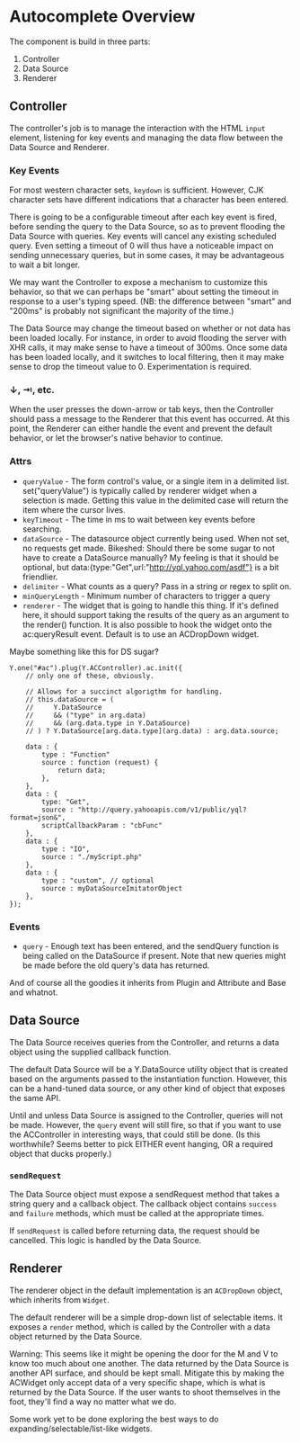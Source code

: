 # Autocomplete Overview

The component is build in three parts:

1. Controller
2. Data Source
3. Renderer

## Controller

The controller's job is to manage the interaction with the HTML `input` element, listening for key events and managing the data flow between the Data Source and Renderer.

### Key Events

For most western character sets, `keydown` is sufficient.  However, CJK character sets have different indications that a character has been entered.

There is going to be a configurable timeout after each key event is fired, before sending the query to the Data Source, so as to prevent flooding the Data Source with queries.  Key events will cancel any existing scheduled query.  Even setting a timeout of 0 will thus have a noticeable impact on sending unnecessary queries, but in some cases, it may be advantageous to wait a bit longer.

We may want the Controller to expose a mechanism to customize this behavior, so that we can perhaps be "smart" about setting the timeout in response to a user's typing speed.  (NB: the difference between "smart" and "200ms" is probably not significant the majority of the time.)

The Data Source may change the timeout based on whether or not data has been loaded locally.  For instance, in order to avoid flooding the server with XHR calls, it may make sense to have a timeout of 300ms.  Once some data has been loaded locally, and it switches to local filtering, then it may make sense to drop the timeout value to 0.  Experimentation is required.

### ↓, ⇥, etc.

When the user presses the down-arrow or tab keys, then the Controller should pass a message to the Renderer that this event has occurred.  At this point, the Renderer can either handle the event and prevent the default behavior, or let the browser's native behavior to continue.

### Attrs

* `queryValue` - The form control's value, or a single item in a delimited list.  set("queryValue") is typically called by renderer widget when a selection is made.  Getting this value in the delimited case will return the item where the cursor lives.
* `keyTimeout` - The time in ms to wait between key events before searching.
* `dataSource` - The datasource object currently being used.  When not set, no requests get made.
	Bikeshed: Should there be some sugar to not have to create a DataSource manually?  My feeling is
	that it should be optional, but data:{type:"Get",url:"http://yql.yahoo.com/asdf"} is a bit
	friendlier.
* `delimiter` - What counts as a query?  Pass in a string or regex to split on.
* `minQueryLength` - Minimum number of characters to trigger a query
* `renderer` - The widget that is going to handle this thing.  If it's defined here, it should support taking the results of the query as an argument to the render() function.  It is also possible to hook the widget onto the ac:queryResult event.  Default is to use an ACDropDown widget.

Maybe something like this for DS sugar?

    Y.one("#ac").plug(Y.ACController).ac.init({
        // only one of these, obviously.

        // Allows for a succinct algorigthm for handling.
        // this.dataSource = (
        //     Y.DataSource
        //     && ("type" in arg.data)
        //     && (arg.data.type in Y.DataSource)
        // ) ? Y.DataSource[arg.data.type](arg.data) : arg.data.source;
        
        data : {
            type : "Function"
            source : function (request) {
                return data;
            },
        },
        data : {
            type: "Get",
            source : "http://query.yahooapis.com/v1/public/yql?format=json&",
            scriptCallbackParam : "cbFunc"
        },
        data : {
            type : "IO",
            source : "./myScript.php"
        },
        data : {
            type : "custom", // optional
            source : myDataSourceImitatorObject
        },
    });

### Events

* `query` - Enough text has been entered, and the sendQuery function is being called on the DataSource if present.  Note that new queries might be made before the old query's data has returned.

And of course all the goodies it inherits from Plugin and Attribute and Base and whatnot.

## Data Source

The Data Source receives queries from the Controller, and returns a data object using the supplied callback function.

The default Data Source will be a Y.DataSource utility object that is created based on the arguments passed to the instantiation function.  However, this can be a hand-tuned data source, or any other kind of object that exposes the same API.

Until and unless Data Source is assigned to the Controller, queries will not be made.  However, the `query` event will still fire, so that if you want to use the ACController in interesting ways, that could still be done.  (Is this worthwhile?  Seems better to pick EITHER event hanging, OR a required object that ducks properly.)

### `sendRequest`

The Data Source object must expose a sendRequest method that takes a string query and a callback object.  The callback object contains `success` and `failure` methods, which must be called at the appropriate times.

If `sendRequest` is called before returning data, the request should be cancelled.  This logic is handled by the Data Source.

## Renderer

The renderer object in the default implementation is an `ACDropDown` object, which inherits from `Widget`.

The default renderer will be a simple drop-down list of selectable items.  It exposes a `render` method, which is called by the Controller with a data object returned by the Data Source.

Warning: This seems like it might be opening the door for the M and V to know too much about one another.  The data returned by the Data Source is another API surface, and should be kept small.  Mitigate this by making the ACWidget only accept data of a very specific shape, which is what is returned by the Data Source.  If the user wants to shoot themselves in the foot, they'll find a way no matter what we do.

Some work yet to be done exploring the best ways to do expanding/selectable/list-like widgets.
